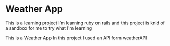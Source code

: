 # Weather App

This is a learning project
I'm learning ruby on rails and this project is knid of a sandbox for me to try what I'm learning

This is a Weather App
In this project I used an API form weatherAPI
